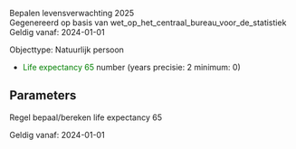 Bepalen levensverwachting 2025 \
Gegenereerd op basis van wet_op_het_centraal_bureau_voor_de_statistiek \
Geldig vanaf: 2024-01-01

Objecttype: Natuurlijk persoon
- <span style="color:green">Life expectancy 65</span> number (years precisie: 2 minimum: 0)

## Parameters ##


Regel bepaal/bereken life expectancy 65

Geldig vanaf: 2024-01-01
